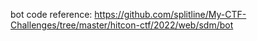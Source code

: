 bot code reference: https://github.com/splitline/My-CTF-Challenges/tree/master/hitcon-ctf/2022/web/sdm/bot
